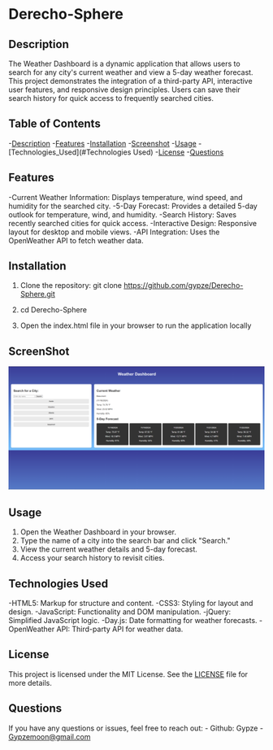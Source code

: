 # Derecho-Sphere

## Description

The Weather Dashboard is a dynamic application that allows users to search for any city's current weather and view a 5-day weather forecast. This project demonstrates the integration of a third-party API, interactive user features, and responsive design principles. Users can save their search history for quick access to frequently searched cities.

## Table of Contents

-[Description](#description)
-[Features](#Features)
-[Installation](#Installation)
-[Screenshot](#ScreenShot)
-[Usage](#Usage)
-[Technologies_Used](#Technologies Used)
-[License](#License)
-[Questions](#Questions)

## Features

-Current Weather Information:
    Displays temperature, wind speed, and humidity for the searched city.
-5-Day Forecast:
    Provides a detailed 5-day outlook for temperature, wind, and humidity.
-Search History:
    Saves recently searched cities for quick access.
-Interactive Design:
    Responsive layout for desktop and mobile views.
-API Integration:
    Uses the OpenWeather API to fetch weather data.

## Installation

1. Clone the repository:
    git clone https://github.com/gypze/Derecho-Sphere.git

2. cd Derecho-Sphere

3. Open the index.html file in your browser to run the application 
    locally

## ScreenShot

![alt text](<Screenshot 2024-11-18 071916.png>)


## Usage

1. Open the Weather Dashboard in your browser.
2. Type the name of a city into the search bar and click "Search."
3. View the current weather details and 5-day forecast.
4. Access your search history to revisit cities.

## Technologies Used

-HTML5: Markup for structure and content.
-CSS3: Styling for layout and design.
-JavaScript: Functionality and DOM manipulation.
-jQuery: Simplified JavaScript logic.
-Day.js: Date formatting for weather forecasts.
-OpenWeather API: Third-party API for weather data.

## License


This project is licensed under the MIT License. See the [LICENSE](LICENSE) file for more details.

## Questions

If you have any questions or issues, feel free to reach out:
    - Github: Gypze
    - Gypzemoon@gmail.com